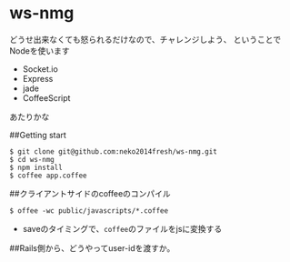 ws-nmg
======

どうせ出来なくても怒られるだけなので、チャレンジしよう、
ということでNodeを使います

- Socket.io
- Express
- jade
- CoffeeScript

あたりかな

##Getting start

```
$ git clone git@github.com:neko2014fresh/ws-nmg.git
$ cd ws-nmg
$ npm install
$ coffee app.coffee
```

##クライアントサイドのcoffeeのコンパイル

```
$ offee -wc public/javascripts/*.coffee
```

- saveのタイミングで、`coffee`のファイルをjsに変換する

##Rails側から、どうやってuser-idを渡すか。
